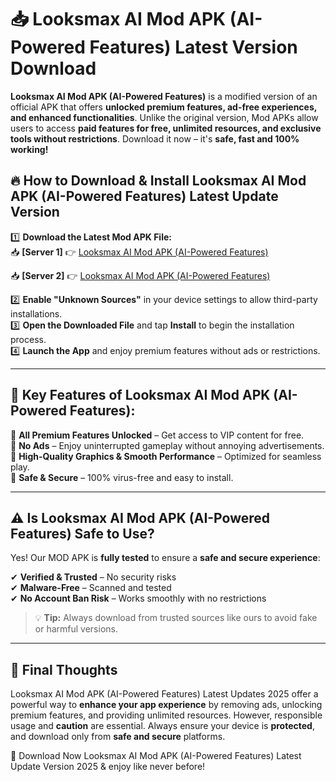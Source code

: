 # 📥 Looksmax AI Mod APK (AI-Powered Features) Latest Version Download

**Looksmax AI Mod APK (AI-Powered Features)** is a modified version of an official APK that offers **unlocked premium features, ad-free experiences, and enhanced functionalities**. Unlike the original version, Mod APKs allow users to access **paid features for free, unlimited resources, and exclusive tools without restrictions**. Download it now – it's **safe, fast and 100% working!**

## 🔥 **How to Download & Install Looksmax AI Mod APK (AI-Powered Features) Latest Update Version**

1️⃣ **Download the Latest Mod APK File:**  
📥 **[Server 1]** 👉 [Looksmax AI Mod APK (AI-Powered Features)](https://hapymods.com?title=Looksmax+AI+Mod+APK+(AI-Powered+Features))

📥 **[Server 2]** 👉 [Looksmax AI Mod APK (AI-Powered Features)](https://hapymods.com?title=Looksmax+AI+Mod+APK+(AI-Powered+Features))

2️⃣ **Enable "Unknown Sources"** in your device settings to allow third-party installations.  
3️⃣ **Open the Downloaded File** and tap **Install** to begin the installation process.  
4️⃣ **Launch the App** and enjoy premium features without ads or restrictions.

---

## 🌟 **Key Features of Looksmax AI Mod APK (AI-Powered Features):**
 
🔽 **All Premium Features Unlocked** – Get access to VIP content for free.  
🔽 **No Ads** – Enjoy uninterrupted gameplay without annoying advertisements.  
🔽 **High-Quality Graphics & Smooth Performance** – Optimized for seamless play.  
🔽 **Safe & Secure** – 100% virus-free and easy to install.  

---

## ⚠️ **Is Looksmax AI Mod APK (AI-Powered Features) Safe to Use?**

Yes! Our MOD APK is **fully tested** to ensure a **safe and secure experience**:

✔ **Verified & Trusted** – No security risks  
✔ **Malware-Free** – Scanned and tested  
✔ **No Account Ban Risk** – Works smoothly with no restrictions

> 💡 **Tip:** Always download from trusted sources like ours to avoid fake or harmful versions.

---

## 📌 **Final Thoughts**
 
Looksmax AI Mod APK (AI-Powered Features) Latest Updates 2025 offer a powerful way to **enhance your app experience** by removing ads, unlocking premium features, and providing unlimited resources. However, responsible usage and **caution** are essential. Always ensure your device is **protected**, and download only from **safe and secure** platforms.  

🔽 Download Now Looksmax AI Mod APK (AI-Powered Features) Latest Update Version 2025 & enjoy like never before!